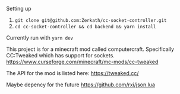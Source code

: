 Setting up

1. `git clone git@github.com:Zerkath/cc-socket-controller.git`
2. `cd cc-socket-controller && cd backend && yarn install`

Currently run with `yarn dev`

This project is for a minecraft mod called computercraft.
Specifically CC:Tweaked which has support for sockets.
https://www.curseforge.com/minecraft/mc-mods/cc-tweaked

The API for the mod is listed here:
https://tweaked.cc/

Maybe depency for the future https://github.com/rxi/json.lua
